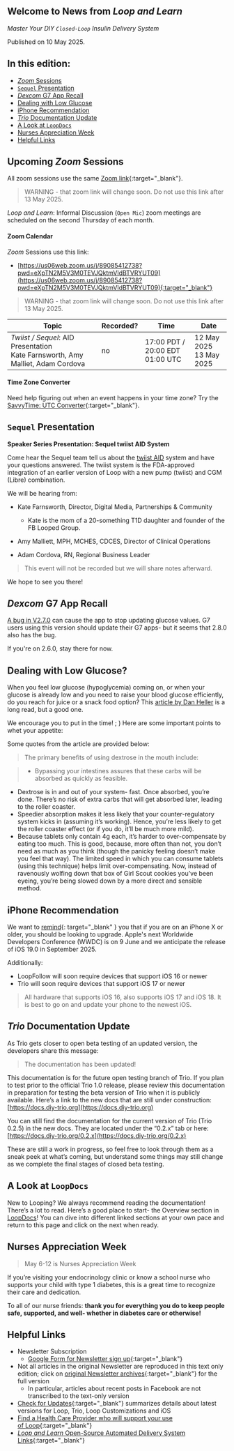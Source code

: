 ## Welcome to News from&nbsp;_<span translate="no">Loop and Learn</span>_

_Master Your DIY `Closed-Loop` Insulin Delivery System_

Published on 10 May 2025.

## In this edition:

* [*Zoom* Sessions](#upcoming-zoom-sessions)
* [`Sequel` Presentation](#sequel-presentation)
* [*Dexcom* G7 App Recall](#dexcom-g7-app-recall)
* [Dealing with Low Glucose](#dealing-with-low-glucose)
* [iPhone Recommendation](#iphone-recommendation)
* [*Trio* Documentation Update](#trio-documentation-update)
* [A Look at `LoopDocs`](#a-look-at-loopdocs)
* [Nurses Appreciation Week](#nurses-appreciation-week)
* [Helpful Links](#helpful-links)

## Upcoming *Zoom* Sessions

All zoom sessions use the same [Zoom link](https://us06web.zoom.us/j/89085412738?pwd=eXpTN2M5V3M0TEVJQktmVldBTVRYUT09){:target="_blank"}.

> WARNING - that zoom link will change soon. Do not use this link after 13 May 2025.

_<span translate="no">Loop and Learn</span>_: Informal Discussion (`Open Mic`) zoom meetings are scheduled on the second Thursday of each month.

#### Zoom Calendar

*Zoom* Sessions use this link:

* [https://us06web.zoom.us/j/89085412738?pwd=eXpTN2M5V3M0TEVJQktmVldBTVRYUT09](https://us06web.zoom.us/j/89085412738?pwd=eXpTN2M5V3M0TEVJQktmVldBTVRYUT09){:target="_blank"}

> WARNING - that zoom link will change soon. Do not use this link after 13 May 2025.

| Topic | Recorded? | Time | Date |
| - | - | - | - |
| _<span translate="no">Twiist / Sequel</span>_: AID Presentation<br>Kate Farnsworth, Amy Malliet, Adam Cordova | no | 17:00 PDT / 20:00 EDT<br>01:00 UTC | 12 May 2025<br>13 May 2025 |

#### Time Zone Converter

Need help figuring out when an event happens in your time zone? Try the [SavvyTime: UTC Converter](https://savvytime.com/converter/utc){:target="_blank"}.

## `Sequel` Presentation

**Speaker Series Presentation: Sequel twiist AID System**

Come hear the Sequel team tell us about the [twiist AID](https://www.twiist.com/what-is-twiist) system and have your questions answered. The twiist system is the FDA-approved integration of an earlier version of Loop with a new pump (twiist) and CGM (Libre) combination.

We will be hearing from:

* Kate Farnsworth, Director, Digital Media, Partnerships & Community
    * Kate is the mom of a 20-something T1D daughter and founder of the FB Looped Group.

* Amy Malliett, MPH, MCHES, CDCES, Director of Clinical Operations

* Adam Cordova, RN, Regional Business Leader

> This event will not be recorded
but we will share notes
afterward.


We hope to see you there!



## *Dexcom* G7 App Recall

[A bug in V2.7.0](https://recalls-rappels.canada.ca/en/alert-recall/dexcom-g7-ios-continuous-glucose-monitoring-cgm-app) can cause the app to stop updating glucose values. G7 users using this version should update their G7 apps- but it seems that 2.8.0 also has the bug.

If you're on 2.6.0, stay there for now.


## Dealing with Low Glucose?

When you feel low glucose (hypoglycemia) coming on, or when your glucose is already low and you need to raise your blood glucose efficiently, do you reach for juice or a snack food option? This [article by Dan Heller](https://danheller.substack.com/p/the-best-way-to-treat-hypoglycemia) is a long read, but a good one.

We encourage you to put in the time! ; ) Here are some important points to whet your appetite:

Some quotes from the article are provided below:

> The primary benefits of using dextrose in the mouth include:

> * Bypassing your intestines assures that these carbs will be absorbed as quickly as feasible.
* Dextrose is in and out of your system- fast. Once absorbed, you’re done. There’s no risk of extra carbs that will get absorbed later, leading to the roller coaster.
* Speedier absorption makes it less likely that your counter-regulatory system kicks in (assuming it’s working). Hence, you’re less likely to get the roller coaster effect (or if you do, it’ll be much more mild).
* Because tablets only contain 4g each, it’s harder to over-compensate by eating too much. This is good, because, more often than not, you don’t need as much as you think (though the panicky feeling doesn’t make you feel that way). The limited speed in which you can consume tablets (using this technique) helps limit over-compensating. Now, instead of ravenously wolfing down that box of Girl Scout cookies you’ve been eyeing, you’re being slowed down by a more direct and sensible method.

## iPhone Recommendation

We want to [remind](edition/2025-02-24.md#ios-version-update-and-recommendation){: target="_blank" } you that if you are on an iPhone X or older, you
should be looking to upgrade. Apple's next Worldwide Developers Conference
(WWDC) is on 9 June and we anticipate the release of iOS 19.0 in September 2025.

Additionally:

* LoopFollow will soon require devices that support iOS 16 or newer
* Trio will soon require devices that support iOS 17 or newer

> All hardware that supports iOS 16, also supports iOS 17 and iOS 18. It is best to go on and update your phone to the newest iOS.


## *Trio* Documentation Update

As Trio gets closer to open beta testing of an updated version, the developers share this message:

> The documentation has been updated!

This documentation is for the future open testing branch of Trio. If you plan to test prior to the official Trio 1.0 release, please review this documentation in preparation for testing the beta version of Trio when it is publicly available. Here’s a link to the new docs that are still under construction: [https://docs.diy-trio.org](https://docs.diy-trio.org)

You can still find the documentation for the current version of Trio (Trio 0.2.5) in the new docs. They are located under the “0.2.x” tab or here: [https://docs.diy-trio.org/0.2.x](https://docs.diy-trio.org/0.2.x)

These are still a work in progress, so feel free to look through them as a sneak peek at what’s coming, but understand some things may still change as we complete the final stages of closed beta testing.

## A Look at `LoopDocs`

New to Looping? We always recommend reading the documentation!
There’s a lot to read. Here’s a good place to start- the Overview section in
[LoopDocs](https://loopkit.github.io/loopdocs/intro/overview-intro/)! You can dive into different linked sections at your own pace
and return to this page and click on the next when ready.

## Nurses Appreciation Week

> May 6-12 is Nurses Appreciation Week

If you’re visiting your endocrinology clinic or know a school nurse
who supports your child with type 1 diabetes, this is a great time to
recognize their care and dedication.

To all of our nurse
friends: **thank you for everything you do to keep people safe,
supported, and well- whether in diabetes care or otherwise!**

## Helpful Links

* Newsletter Subscription
    * [Google Form for Newsletter sign up](https://docs.google.com/forms/d/e/1FAIpQLSeu64I0Ygauk079Q0lMhEcPq-IydPmscm2UCie6uxXfkfdmWw/viewform){:target="_blank"} 
* Not all articles in the original Newsletter are reproduced in this text only edition; click on [original Newsletter archives](https://www.loopandlearn.org/loop-and-learn-newsletter/){:target="_blank"} for the full version
    * In particular, articles about recent posts in Facebook are not transcribed to the text-only version
* [Check for Updates](https://www.loopandlearn.org/version-updates/){:target="_blank"} summarizes details about latest versions for Loop, Trio, Loop Customizations and iOS
* [Find a Health Care Provider who will support your use of&nbsp;<span translate="no">Loop</span>](https://www.loopandlearn.org/hcp-recommendations/){:target="_blank"}
* [_<span translate="no">Loop and Learn</span>_&nbsp;Open-Source Automated Delivery System Links](https://www.loopandlearn.org/resources/#os-aid){:target="_blank"}

